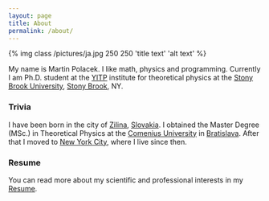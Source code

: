 ```yaml
---
layout: page
title: About
permalink: /about/
---
```

{% img class /pictures/ja.jpg 250 250 'title text' 'alt text' %}

My name is Martin Polacek. I like math, physics and programming. Currently
I am Ph.D. student at the [YITP][yitp] institute for theoretical
physics at the [Stony Brook University][sb], [Stony Brook][sbrook], NY.

### Trivia

I have been born in the city of [Zilina][zln], [Slovakia][svk]. I obtained the
Master Degree (MSc.) in Theoretical Physics at the [Comenius University][cmn] in
[Bratislava][bts]. After that I moved to [New York City][nyc], where I live since then.

### Resume

You can read more about my scientific and professional interests in my [Resume][resume].



[zln]: https://en.wikipedia.org/wiki/Žilina "Zilina"
[svk]: https://en.wikipedia.org/wiki/Slovakia "Slovakia"
[cmn]: http://uniba.sk/en/ "Comenius_University"
[bts]: https://en.wikipedia.org/wiki/Bratislava "Bratislava"
[nyc]: https://en.wikipedia.org/wiki/New_York_City "NYC"
[yitp]: http://insti.physics.sunysb.edu/itp/www/ "YITP"
[sb]: http://www.stonybrook.edu "Stony Brook University"
[sbrook]: https://en.wikipedia.org/wiki/Stony_Brook,_New_York "Stony Brook"
[resume]: /pdf/Martin_Polacek_Resume.pdf "Msartin Polacek Resume"
